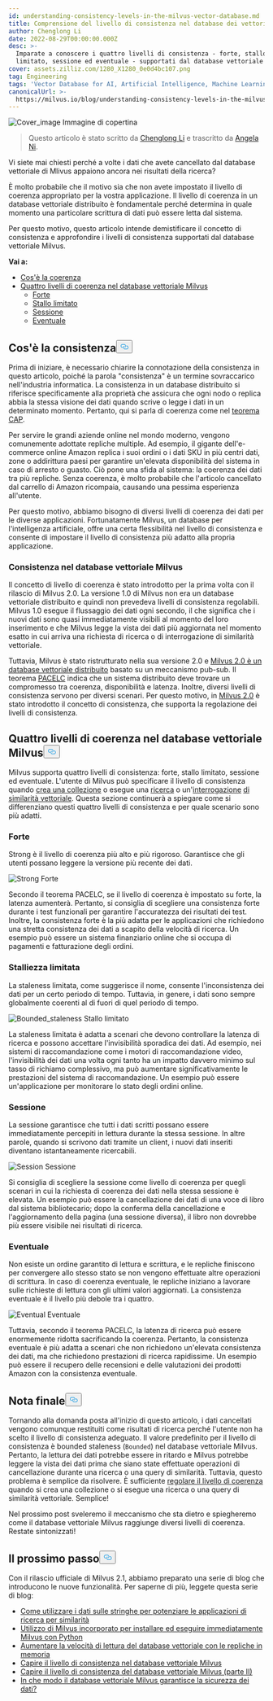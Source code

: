 ```yaml
---
id: understanding-consistency-levels-in-the-milvus-vector-database.md
title: Comprensione del livello di consistenza nel database dei vettori Milvus
author: Chenglong Li
date: 2022-08-29T00:00:00.000Z
desc: >-
  Imparate a conoscere i quattro livelli di consistenza - forte, stallo
  limitato, sessione ed eventuale - supportati dal database vettoriale Milvus.
cover: assets.zilliz.com/1280_X1280_0e0d4bc107.png
tag: Engineering
tags: 'Vector Database for AI, Artificial Intelligence, Machine Learning'
canonicalUrl: >-
  https://milvus.io/blog/understanding-consistency-levels-in-the-milvus-vector-database.md
---
```

<p>
  
   <span class="img-wrapper"> <img translate="no" src="https://assets.zilliz.com/1280_X1280_0e0d4bc107.png" alt="Cover_image" class="doc-image" id="cover_image" />
   </span> <span class="img-wrapper"> <span>Immagine di copertina</span> </span></p>
<blockquote>
<p>Questo articolo è stato scritto da <a href="https://github.com/JackLCL">Chenglong Li</a> e trascritto da <a href="https://www.linkedin.com/in/yiyun-n-2aa713163/">Angela Ni</a>.</p>
</blockquote>
<p>Vi siete mai chiesti perché a volte i dati che avete cancellato dal database vettoriale di Mlivus appaiono ancora nei risultati della ricerca?</p>
<p>È molto probabile che il motivo sia che non avete impostato il livello di coerenza appropriato per la vostra applicazione. Il livello di coerenza in un database vettoriale distribuito è fondamentale perché determina in quale momento una particolare scrittura di dati può essere letta dal sistema.</p>
<p>Per questo motivo, questo articolo intende demistificare il concetto di consistenza e approfondire i livelli di consistenza supportati dal database vettoriale Milvus.</p>
<p><strong>Vai a:</strong></p>
<ul>
<li><a href="#What-is-consistency">Cos'è la coerenza</a></li>
<li><a href="#Four-levels-of-consistency-in-the-Milvus-vector-database">Quattro livelli di coerenza nel database vettoriale Milvus</a><ul>
<li><a href="#Strong">Forte</a></li>
<li><a href="#Bounded-staleness">Stallo limitato</a></li>
<li><a href="#Session">Sessione</a></li>
<li><a href="#Eventual">Eventuale</a></li>
</ul></li>
</ul>
<h2 id="What-is-consistency" class="common-anchor-header">Cos'è la consistenza<button data-href="#What-is-consistency" class="anchor-icon" translate="no">
      <svg translate="no"
        aria-hidden="true"
        focusable="false"
        height="20"
        version="1.1"
        viewBox="0 0 16 16"
        width="16"
      >
        <path
          fill="#0092E4"
          fill-rule="evenodd"
          d="M4 9h1v1H4c-1.5 0-3-1.69-3-3.5S2.55 3 4 3h4c1.45 0 3 1.69 3 3.5 0 1.41-.91 2.72-2 3.25V8.59c.58-.45 1-1.27 1-2.09C10 5.22 8.98 4 8 4H4c-.98 0-2 1.22-2 2.5S3 9 4 9zm9-3h-1v1h1c1 0 2 1.22 2 2.5S13.98 12 13 12H9c-.98 0-2-1.22-2-2.5 0-.83.42-1.64 1-2.09V6.25c-1.09.53-2 1.84-2 3.25C6 11.31 7.55 13 9 13h4c1.45 0 3-1.69 3-3.5S14.5 6 13 6z"
        ></path>
      </svg>
    </button></h2><p>Prima di iniziare, è necessario chiarire la connotazione della consistenza in questo articolo, poiché la parola "consistenza" è un termine sovraccarico nell'industria informatica. La consistenza in un database distribuito si riferisce specificamente alla proprietà che assicura che ogni nodo o replica abbia la stessa visione dei dati quando scrive o legge i dati in un determinato momento. Pertanto, qui si parla di coerenza come nel <a href="https://en.wikipedia.org/wiki/CAP_theorem">teorema CAP</a>.</p>
<p>Per servire le grandi aziende online nel mondo moderno, vengono comunemente adottate repliche multiple. Ad esempio, il gigante dell'e-commerce online Amazon replica i suoi ordini o i dati SKU in più centri dati, zone o addirittura paesi per garantire un'elevata disponibilità del sistema in caso di arresto o guasto. Ciò pone una sfida al sistema: la coerenza dei dati tra più repliche. Senza coerenza, è molto probabile che l'articolo cancellato dal carrello di Amazon ricompaia, causando una pessima esperienza all'utente.</p>
<p>Per questo motivo, abbiamo bisogno di diversi livelli di coerenza dei dati per le diverse applicazioni. Fortunatamente Milvus, un database per l'intelligenza artificiale, offre una certa flessibilità nel livello di consistenza e consente di impostare il livello di consistenza più adatto alla propria applicazione.</p>
<h3 id="Consistency-in-the-Milvus-vector-database" class="common-anchor-header">Consistenza nel database vettoriale Milvus</h3><p>Il concetto di livello di coerenza è stato introdotto per la prima volta con il rilascio di Milvus 2.0. La versione 1.0 di Milvus non era un database vettoriale distribuito e quindi non prevedeva livelli di consistenza regolabili. Milvus 1.0 esegue il flussaggio dei dati ogni secondo, il che significa che i nuovi dati sono quasi immediatamente visibili al momento del loro inserimento e che Milvus legge la vista dei dati più aggiornata nel momento esatto in cui arriva una richiesta di ricerca o di interrogazione di similarità vettoriale.</p>
<p>Tuttavia, Milvus è stato ristrutturato nella sua versione 2.0 e <a href="https://milvus.io/blog/deep-dive-1-milvus-architecture-overview.md">Milvus 2.0 è un database vettoriale distribuito</a> basato su un meccanismo pub-sub. Il teorema <a href="https://en.wikipedia.org/wiki/PACELC_theorem">PACELC</a> indica che un sistema distribuito deve trovare un compromesso tra coerenza, disponibilità e latenza. Inoltre, diversi livelli di consistenza servono per diversi scenari. Per questo motivo, in <a href="https://milvus.io/blog/2022-1-25-annoucing-general-availability-of-milvus-2-0.md">Milvus 2.0</a> è stato introdotto il concetto di consistenza, che supporta la regolazione dei livelli di consistenza.</p>
<h2 id="Four-levels-of-consistency-in-the-Milvus-vector-database" class="common-anchor-header">Quattro livelli di coerenza nel database vettoriale Milvus<button data-href="#Four-levels-of-consistency-in-the-Milvus-vector-database" class="anchor-icon" translate="no">
      <svg translate="no"
        aria-hidden="true"
        focusable="false"
        height="20"
        version="1.1"
        viewBox="0 0 16 16"
        width="16"
      >
        <path
          fill="#0092E4"
          fill-rule="evenodd"
          d="M4 9h1v1H4c-1.5 0-3-1.69-3-3.5S2.55 3 4 3h4c1.45 0 3 1.69 3 3.5 0 1.41-.91 2.72-2 3.25V8.59c.58-.45 1-1.27 1-2.09C10 5.22 8.98 4 8 4H4c-.98 0-2 1.22-2 2.5S3 9 4 9zm9-3h-1v1h1c1 0 2 1.22 2 2.5S13.98 12 13 12H9c-.98 0-2-1.22-2-2.5 0-.83.42-1.64 1-2.09V6.25c-1.09.53-2 1.84-2 3.25C6 11.31 7.55 13 9 13h4c1.45 0 3-1.69 3-3.5S14.5 6 13 6z"
        ></path>
      </svg>
    </button></h2><p>Milvus supporta quattro livelli di consistenza: forte, stallo limitato, sessione ed eventuale. L'utente di Milvus può specificare il livello di consistenza quando <a href="https://milvus.io/docs/v2.1.x/create_collection.md">crea una collezione</a> o esegue una <a href="https://milvus.io/docs/v2.1.x/search.md">ricerca</a> o un'<a href="https://milvus.io/docs/v2.1.x/query.md">interrogazione</a> <a href="https://milvus.io/docs/v2.1.x/search.md">di similarità vettoriale</a>. Questa sezione continuerà a spiegare come si differenziano questi quattro livelli di consistenza e per quale scenario sono più adatti.</p>
<h3 id="Strong" class="common-anchor-header">Forte</h3><p>Strong è il livello di coerenza più alto e più rigoroso. Garantisce che gli utenti possano leggere la versione più recente dei dati.</p>
<p>
  
   <span class="img-wrapper"> <img translate="no" src="https://assets.zilliz.com/Consistency_Strong_5d791eb8b2.png" alt="Strong" class="doc-image" id="strong" />
   </span> <span class="img-wrapper"> <span>Forte</span> </span></p>
<p>Secondo il teorema PACELC, se il livello di coerenza è impostato su forte, la latenza aumenterà. Pertanto, si consiglia di scegliere una consistenza forte durante i test funzionali per garantire l'accuratezza dei risultati dei test. Inoltre, la consistenza forte è la più adatta per le applicazioni che richiedono una stretta consistenza dei dati a scapito della velocità di ricerca. Un esempio può essere un sistema finanziario online che si occupa di pagamenti e fatturazione degli ordini.</p>
<h3 id="Bounded-staleness" class="common-anchor-header">Stalliezza limitata</h3><p>La staleness limitata, come suggerisce il nome, consente l'inconsistenza dei dati per un certo periodo di tempo. Tuttavia, in genere, i dati sono sempre globalmente coerenti al di fuori di quel periodo di tempo.</p>
<p>
  
   <span class="img-wrapper"> <img translate="no" src="https://assets.zilliz.com/Consistency_Bounded_c034bc6e51.png" alt="Bounded_staleness" class="doc-image" id="bounded_staleness" />
   </span> <span class="img-wrapper"> <span>Stallo limitato</span> </span></p>
<p>La staleness limitata è adatta a scenari che devono controllare la latenza di ricerca e possono accettare l'invisibilità sporadica dei dati. Ad esempio, nei sistemi di raccomandazione come i motori di raccomandazione video, l'invisibilità dei dati una volta ogni tanto ha un impatto davvero minimo sul tasso di richiamo complessivo, ma può aumentare significativamente le prestazioni del sistema di raccomandazione. Un esempio può essere un'applicazione per monitorare lo stato degli ordini online.</p>
<h3 id="Session" class="common-anchor-header">Sessione</h3><p>La sessione garantisce che tutti i dati scritti possano essere immediatamente percepiti in lettura durante la stessa sessione. In altre parole, quando si scrivono dati tramite un client, i nuovi dati inseriti diventano istantaneamente ricercabili.</p>
<p>
  
   <span class="img-wrapper"> <img translate="no" src="https://assets.zilliz.com/Consistency_Session_6dc4782212.png" alt="Session" class="doc-image" id="session" />
   </span> <span class="img-wrapper"> <span>Sessione</span> </span></p>
<p>Si consiglia di scegliere la sessione come livello di coerenza per quegli scenari in cui la richiesta di coerenza dei dati nella stessa sessione è elevata. Un esempio può essere la cancellazione dei dati di una voce di libro dal sistema bibliotecario; dopo la conferma della cancellazione e l'aggiornamento della pagina (una sessione diversa), il libro non dovrebbe più essere visibile nei risultati di ricerca.</p>
<h3 id="Eventual" class="common-anchor-header">Eventuale</h3><p>Non esiste un ordine garantito di lettura e scrittura, e le repliche finiscono per convergere allo stesso stato se non vengono effettuate altre operazioni di scrittura. In caso di coerenza eventuale, le repliche iniziano a lavorare sulle richieste di lettura con gli ultimi valori aggiornati. La consistenza eventuale è il livello più debole tra i quattro.</p>
<p>
  
   <span class="img-wrapper"> <img translate="no" src="https://assets.zilliz.com/Consistency_Eventual_7c66dd5b6f.png" alt="Eventual" class="doc-image" id="eventual" />
   </span> <span class="img-wrapper"> <span>Eventuale</span> </span></p>
<p>Tuttavia, secondo il teorema PACELC, la latenza di ricerca può essere enormemente ridotta sacrificando la coerenza. Pertanto, la consistenza eventuale è più adatta a scenari che non richiedono un'elevata consistenza dei dati, ma che richiedono prestazioni di ricerca rapidissime. Un esempio può essere il recupero delle recensioni e delle valutazioni dei prodotti Amazon con la consistenza eventuale.</p>
<h2 id="Endnote" class="common-anchor-header">Nota finale<button data-href="#Endnote" class="anchor-icon" translate="no">
      <svg translate="no"
        aria-hidden="true"
        focusable="false"
        height="20"
        version="1.1"
        viewBox="0 0 16 16"
        width="16"
      >
        <path
          fill="#0092E4"
          fill-rule="evenodd"
          d="M4 9h1v1H4c-1.5 0-3-1.69-3-3.5S2.55 3 4 3h4c1.45 0 3 1.69 3 3.5 0 1.41-.91 2.72-2 3.25V8.59c.58-.45 1-1.27 1-2.09C10 5.22 8.98 4 8 4H4c-.98 0-2 1.22-2 2.5S3 9 4 9zm9-3h-1v1h1c1 0 2 1.22 2 2.5S13.98 12 13 12H9c-.98 0-2-1.22-2-2.5 0-.83.42-1.64 1-2.09V6.25c-1.09.53-2 1.84-2 3.25C6 11.31 7.55 13 9 13h4c1.45 0 3-1.69 3-3.5S14.5 6 13 6z"
        ></path>
      </svg>
    </button></h2><p>Tornando alla domanda posta all'inizio di questo articolo, i dati cancellati vengono comunque restituiti come risultati di ricerca perché l'utente non ha scelto il livello di consistenza adeguato. Il valore predefinito per il livello di consistenza è bounded staleness (<code translate="no">Bounded</code>) nel database vettoriale Milvus. Pertanto, la lettura dei dati potrebbe essere in ritardo e Milvus potrebbe leggere la vista dei dati prima che siano state effettuate operazioni di cancellazione durante una ricerca o una query di similarità. Tuttavia, questo problema è semplice da risolvere. È sufficiente <a href="https://milvus.io/docs/v2.1.x/tune_consistency.md">regolare il livello di coerenza</a> quando si crea una collezione o si esegue una ricerca o una query di similarità vettoriale. Semplice!</p>
<p>Nel prossimo post sveleremo il meccanismo che sta dietro e spiegheremo come il database vettoriale Milvus raggiunge diversi livelli di coerenza. Restate sintonizzati!</p>
<h2 id="Whats-next" class="common-anchor-header">Il prossimo passo<button data-href="#Whats-next" class="anchor-icon" translate="no">
      <svg translate="no"
        aria-hidden="true"
        focusable="false"
        height="20"
        version="1.1"
        viewBox="0 0 16 16"
        width="16"
      >
        <path
          fill="#0092E4"
          fill-rule="evenodd"
          d="M4 9h1v1H4c-1.5 0-3-1.69-3-3.5S2.55 3 4 3h4c1.45 0 3 1.69 3 3.5 0 1.41-.91 2.72-2 3.25V8.59c.58-.45 1-1.27 1-2.09C10 5.22 8.98 4 8 4H4c-.98 0-2 1.22-2 2.5S3 9 4 9zm9-3h-1v1h1c1 0 2 1.22 2 2.5S13.98 12 13 12H9c-.98 0-2-1.22-2-2.5 0-.83.42-1.64 1-2.09V6.25c-1.09.53-2 1.84-2 3.25C6 11.31 7.55 13 9 13h4c1.45 0 3-1.69 3-3.5S14.5 6 13 6z"
        ></path>
      </svg>
    </button></h2><p>Con il rilascio ufficiale di Milvus 2.1, abbiamo preparato una serie di blog che introducono le nuove funzionalità. Per saperne di più, leggete questa serie di blog:</p>
<ul>
<li><a href="https://milvus.io/blog/2022-08-08-How-to-use-string-data-to-empower-your-similarity-search-applications.md">Come utilizzare i dati sulle stringhe per potenziare le applicazioni di ricerca per similarità</a></li>
<li><a href="https://milvus.io/blog/embedded-milvus.md">Utilizzo di Milvus incorporato per installare ed eseguire immediatamente Milvus con Python</a></li>
<li><a href="https://milvus.io/blog/in-memory-replicas.md">Aumentare la velocità di lettura del database vettoriale con le repliche in memoria</a></li>
<li><a href="https://milvus.io/blog/understanding-consistency-levels-in-the-milvus-vector-database.md">Capire il livello di consistenza nel database vettoriale Milvus</a></li>
<li><a href="https://milvus.io/blog/understanding-consistency-levels-in-the-milvus-vector-database-2.md">Capire il livello di consistenza del database vettoriale Milvus (parte II)</a></li>
<li><a href="https://milvus.io/blog/data-security.md">In che modo il database vettoriale Milvus garantisce la sicurezza dei dati?</a></li>
</ul>
